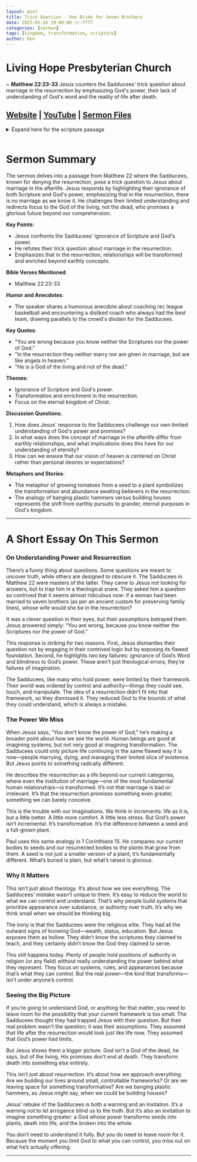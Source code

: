 ```yaml
---
layout: post
title: Trick Question - One Bride for Seven Brothers
date: 2025-01-26 10:00:00 +/-TTTT
categories: [sermon]
tags: [kingdom, transformation, scripture]
author: Don
---
```

<meta name="twitter:image" content="https://pineland.am/assets/img/choose_wisely.jpg">

# Living Hope Presbyterian Church

~ <b>Matthew 22:23-33</b> Jesus counters the Sadducees' trick question about marriage in the resurrection by emphasizing God's power, their lack of understanding of God's word and the reality of life after death.

## [Website](https://www.livinghopepresbyterian.org/) | [YouTube](https://www.youtube.com/@LivingHopePresbyterianChurch) | [Sermon Files](https://github.com/jobian-ai/LHP-Sermons/tree/main/sermons/2025/25-01-26)

<details closed>
  <summary>Expand here for the scripture passage</summary>
<br/><br/><i> Matthew 22:23 The same day Sadducees came to him, who say that there is no resurrection, and they asked him a question, 24 saying, “Teacher, Moses said, ‘If a man dies having no children, his brother must marry the widow and raise up offspring for his brother.’ 25 Now there were seven brothers among us. The first married and died, and having no offspring left his wife to his brother. 26 So too the second and third, down to the seventh. 27 After them all, the woman died. 28 In the resurrection, therefore, of the seven, whose wife will she be? For they all had her.”
29 But Jesus answered them, “You are wrong, because you know neither the Scriptures nor the power of God. 30 For in the resurrection they neither marry nor are given in marriage, but are like angels in heaven. 31 And as for the resurrection of the dead, have you not read what was said to you by God: 32 ‘I am the God of Abraham, and the God of Isaac, and the God of Jacob’? He is not God of the dead, but of the living.” 33 And when the crowd heard it, they were astonished at his teaching.
<br/><br/></i>
ESV: The Holy Bible, English Standard Version ©2011 Crossway Bibles, a division of Good News Publishers.  All rights reserved.
<br/><br/>
</details>
<br/>

# **Sermon Summary**

The sermon delves into a passage from Matthew 22 where the Sadducees, known for denying the resurrection, pose a trick question to Jesus about marriage in the afterlife. Jesus responds by highlighting their ignorance of both Scripture and God's power, emphasizing that in the resurrection, there is no marriage as we know it. He challenges their limited understanding and redirects focus to the God of the living, not the dead, who promises a glorious future beyond our comprehension.

**Key Points**:

- Jesus confronts the Sadducees' ignorance of Scripture and God's power.
- He refutes their trick question about marriage in the resurrection.
- Emphasizes that in the resurrection, relationships will be transformed and enriched beyond earthly concepts.

**Bible Verses Mentioned**:

- Matthew 22:23-33

**Humor and Anecdotes**:

- The speaker shares a humorous anecdote about coaching rec league basketball and encountering a disliked coach who always had the best team, drawing parallels to the crowd's disdain for the Sadducees.

**Key Quotes**:

- "You are wrong because you know neither the Scriptures nor the power of God."
- "In the resurrection they neither marry nor are given in marriage, but are like angels in heaven."
- "He is a God of the living and not of the dead."

**Themes**:

- Ignorance of Scripture and God's power.
- Transformation and enrichment in the resurrection.
- Focus on the eternal kingdom of Christ.

**Discussion Questions**:

1. How does Jesus' response to the Sadducees challenge our own limited understanding of God's power and promises?
2. In what ways does the concept of marriage in the afterlife differ from earthly relationships, and what implications does this have for our understanding of eternity?
3. How can we ensure that our vision of heaven is centered on Christ rather than personal desires or expectations?

**Metaphors and Stories**:

- The metaphor of growing tomatoes from a seed to a plant symbolizes the transformation and abundance awaiting believers in the resurrection.
- The analogy of banging plastic hammers versus building houses represents the shift from earthly pursuits to grander, eternal purposes in God's kingdom.

___

# A Short Essay On This Sermon

### On Understanding Power and Resurrection  

There’s a funny thing about questions. Some questions are meant to uncover truth, while others are designed to obscure it. The Sadducees in Matthew 22 were masters of the latter. They came to Jesus not looking for answers, but to trap him in a theological snare. They asked him a question so contrived that it seems almost ridiculous now: if a woman had been married to seven brothers (as per an ancient custom for preserving family lines), whose wife would she be in the resurrection?  

It was a clever question in their eyes, but their assumptions betrayed them. Jesus answered simply: “You are wrong, because you know neither the Scriptures nor the power of God.”  

This response is striking for two reasons. First, Jesus dismantles their question not by engaging in their contrived logic but by exposing its flawed foundation. Second, he highlights two key failures: ignorance of God’s Word and blindness to God’s power. These aren’t just theological errors; they’re failures of imagination.  

The Sadducees, like many who hold power, were limited by their framework. Their world was ordered by control and authority—things they could see, touch, and manipulate. The idea of a resurrection didn’t fit into that framework, so they dismissed it. They reduced God to the bounds of what they could understand, which is always a mistake.  

### The Power We Miss  

When Jesus says, “You don’t know the power of God,” he’s making a broader point about how we see the world. Human beings are good at imagining systems, but not very good at imagining transformation. The Sadducees could only picture life continuing in the same flawed way it is now—people marrying, dying, and managing their limited slice of existence. But Jesus points to something radically different.  

He describes the resurrection as a life beyond our current categories, where even the institution of marriage—one of the most fundamental human relationships—is transformed. It’s not that marriage is bad or irrelevant. It’s that the resurrection promises something even greater, something we can barely conceive.  

This is the trouble with our imaginations. We think in increments: life as it is, but a little better. A little more comfort. A little less stress. But God’s power isn’t incremental. It’s transformative. It’s the difference between a seed and a full-grown plant.  

Paul uses this same analogy in 1 Corinthians 15. He compares our current bodies to seeds and our resurrected bodies to the plants that grow from them. A seed is not just a smaller version of a plant; it’s fundamentally different. What’s buried is plain, but what’s raised is glorious.  

### Why It Matters  

This isn’t just about theology. It’s about how we see everything. The Sadducees’ mistake wasn’t unique to them. It’s easy to reduce the world to what we can control and understand. That’s why people build systems that prioritize appearance over substance, or authority over truth. It’s why we think small when we should be thinking big.  

The irony is that the Sadducees were the religious elite. They had all the outward signs of knowing God—wealth, status, education. But Jesus exposes them as hollow. They didn’t know the scriptures they claimed to teach, and they certainly didn’t know the God they claimed to serve.  

This still happens today. Plenty of people hold positions of authority in religion (or any field) without really understanding the power behind what they represent. They focus on systems, rules, and appearances because that’s what they can control. But the real power—the kind that transforms—isn’t under anyone’s control.  

### Seeing the Big Picture  

If you’re going to understand God, or anything for that matter, you need to leave room for the possibility that your current framework is too small. The Sadducees thought they had trapped Jesus with their question. But their real problem wasn’t the question; it was their assumptions. They assumed that life after the resurrection would look just like life now. They assumed that God’s power had limits.  

But Jesus shows them a bigger picture. God isn’t a God of the dead, he says, but of the living. His promises don’t end at death. They transform death into something else entirely.  

This isn’t just about resurrection. It’s about how we approach everything. Are we building our lives around small, controllable frameworks? Or are we leaving space for something transformative? Are we banging plastic hammers, as Jesus might say, when we could be building houses?  

Jesus’ rebuke of the Sadducees is both a warning and an invitation. It’s a warning not to let arrogance blind us to the truth. But it’s also an invitation to imagine something greater: a God whose power transforms seeds into plants, death into life, and the broken into the whole.  

You don’t need to understand it fully. But you do need to leave room for it. Because the moment you limit God to what you can control, you miss out on what he’s actually offering.  

---
